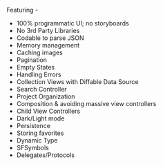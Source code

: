 Featuring - 

- 100% programmatic UI; no storyboards
- No 3rd Party Libraries
- Codable to parse JSON
- Memory management
- Caching images
- Pagination
- Empty States
- Handling Errors
- Collection Views with Diffable Data Source
- Search Controller
- Project Organization
- Composition & avoiding massive view controllers
- Child View Controllers
- Dark/Light mode
- Persistence
- Storing favorites
- Dynamic Type
- SFSymbols
- Delegates/Protocols
